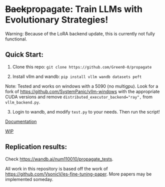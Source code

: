 # ~~Back~~propagate: Train LLMs with Evolutionary Strategies!

Warning: Because of the LoRA backend update, this is currently not fully functional.

## Quick Start:
1. Clone this repo: ``git clone https://github.com/Green0-0/propagate``

2. Install vllm and wandb: ``pip install vllm wandb datasets peft``

Note: Tested and works on windows with a 5090 (no multigpu). Look for a fork of https://github.com/SystemPanic/vllm-windows with the appropriate CUDA versions and remove ``distributed_executor_backend="ray",`` from ``vllm_backend.py``.

3. Login to wandb, and modify ``test.py`` to your needs. Then run the script!

[Documentation](Docs.md)

[WIP](TODO.md)

## Replication results:
Check https://wandb.ai/num110010/propagate_tests.

All work in this repository is based off the work of https://github.com/VsonicV/es-fine-tuning-paper. More papers may be implemented someday.
